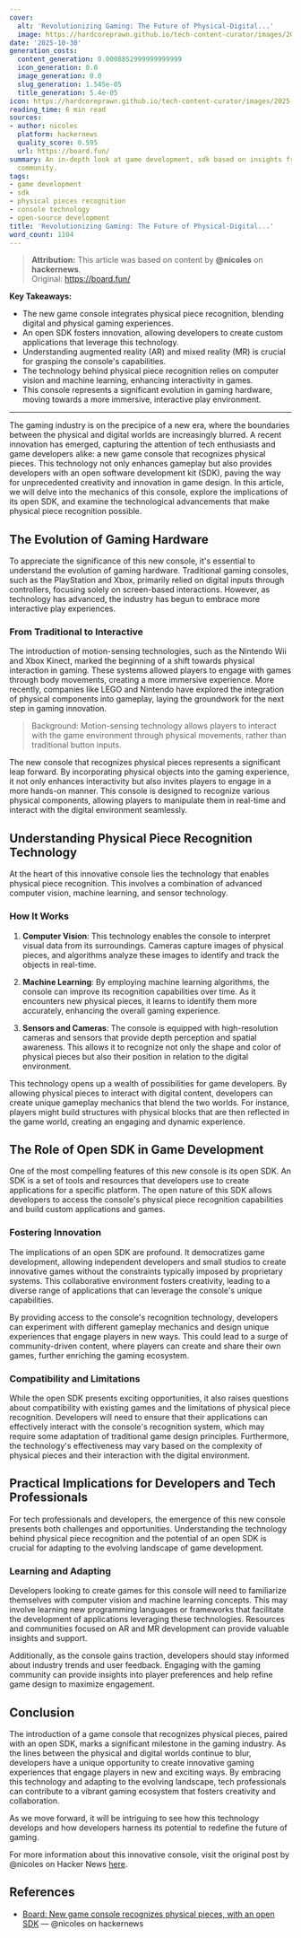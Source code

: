 ```yaml
---
cover:
  alt: 'Revolutionizing Gaming: The Future of Physical-Digital...'
  image: https://hardcoreprawn.github.io/tech-content-curator/images/2025-10-30-revolutionizing-gaming-future.png
date: '2025-10-30'
generation_costs:
  content_generation: 0.0008852999999999999
  icon_generation: 0.0
  image_generation: 0.0
  slug_generation: 1.545e-05
  title_generation: 5.4e-05
icon: https://hardcoreprawn.github.io/tech-content-curator/images/2025-10-30-revolutionizing-gaming-future-icon.png
reading_time: 6 min read
sources:
- author: nicoles
  platform: hackernews
  quality_score: 0.595
  url: https://board.fun/
summary: An in-depth look at game development, sdk based on insights from the tech
  community.
tags:
- game development
- sdk
- physical pieces recognition
- console technology
- open-source development
title: 'Revolutionizing Gaming: The Future of Physical-Digital...'
word_count: 1104
---
```


> **Attribution:** This article was based on content by **@nicoles** on **hackernews**.  
> Original: https://board.fun/

**Key Takeaways:**
- The new game console integrates physical piece recognition, blending digital and physical gaming experiences.
- An open SDK fosters innovation, allowing developers to create custom applications that leverage this technology.
- Understanding augmented reality (AR) and mixed reality (MR) is crucial for grasping the console's capabilities.
- The technology behind physical piece recognition relies on computer vision and machine learning, enhancing interactivity in games.
- This console represents a significant evolution in gaming hardware, moving towards a more immersive, interactive play environment.

---

The gaming industry is on the precipice of a new era, where the boundaries between the physical and digital worlds are increasingly blurred. A recent innovation has emerged, capturing the attention of tech enthusiasts and game developers alike: a new game console that recognizes physical pieces. This technology not only enhances gameplay but also provides developers with an open software development kit (SDK), paving the way for unprecedented creativity and innovation in game design. In this article, we will delve into the mechanics of this console, explore the implications of its open SDK, and examine the technological advancements that make physical piece recognition possible.

## The Evolution of Gaming Hardware

To appreciate the significance of this new console, it's essential to understand the evolution of gaming hardware. Traditional gaming consoles, such as the PlayStation and Xbox, primarily relied on digital inputs through controllers, focusing solely on screen-based interactions. However, as technology has advanced, the industry has begun to embrace more interactive play experiences. 

### From Traditional to Interactive

The introduction of motion-sensing technologies, such as the Nintendo Wii and Xbox Kinect, marked the beginning of a shift towards physical interaction in gaming. These systems allowed players to engage with games through body movements, creating a more immersive experience. More recently, companies like LEGO and Nintendo have explored the integration of physical components into gameplay, laying the groundwork for the next step in gaming innovation.

> Background: Motion-sensing technology allows players to interact with the game environment through physical movements, rather than traditional button inputs.

The new console that recognizes physical pieces represents a significant leap forward. By incorporating physical objects into the gaming experience, it not only enhances interactivity but also invites players to engage in a more hands-on manner. This console is designed to recognize various physical components, allowing players to manipulate them in real-time and interact with the digital environment seamlessly.

## Understanding Physical Piece Recognition Technology

At the heart of this innovative console lies the technology that enables physical piece recognition. This involves a combination of advanced computer vision, machine learning, and sensor technology. 

### How It Works

1. **Computer Vision**: This technology enables the console to interpret visual data from its surroundings. Cameras capture images of physical pieces, and algorithms analyze these images to identify and track the objects in real-time.

2. **Machine Learning**: By employing machine learning algorithms, the console can improve its recognition capabilities over time. As it encounters new physical pieces, it learns to identify them more accurately, enhancing the overall gaming experience.

3. **Sensors and Cameras**: The console is equipped with high-resolution cameras and sensors that provide depth perception and spatial awareness. This allows it to recognize not only the shape and color of physical pieces but also their position in relation to the digital environment.

This technology opens up a wealth of possibilities for game developers. By allowing physical pieces to interact with digital content, developers can create unique gameplay mechanics that blend the two worlds. For instance, players might build structures with physical blocks that are then reflected in the game world, creating an engaging and dynamic experience.

## The Role of Open SDK in Game Development

One of the most compelling features of this new console is its open SDK. An SDK is a set of tools and resources that developers use to create applications for a specific platform. The open nature of this SDK allows developers to access the console's physical piece recognition capabilities and build custom applications and games.

### Fostering Innovation

The implications of an open SDK are profound. It democratizes game development, allowing independent developers and small studios to create innovative games without the constraints typically imposed by proprietary systems. This collaborative environment fosters creativity, leading to a diverse range of applications that can leverage the console's unique capabilities.

By providing access to the console's recognition technology, developers can experiment with different gameplay mechanics and design unique experiences that engage players in new ways. This could lead to a surge of community-driven content, where players can create and share their own games, further enriching the gaming ecosystem.

### Compatibility and Limitations

While the open SDK presents exciting opportunities, it also raises questions about compatibility with existing games and the limitations of physical piece recognition. Developers will need to ensure that their applications can effectively interact with the console's recognition system, which may require some adaptation of traditional game design principles. Furthermore, the technology's effectiveness may vary based on the complexity of physical pieces and their interaction with the digital environment.

## Practical Implications for Developers and Tech Professionals

For tech professionals and developers, the emergence of this new console presents both challenges and opportunities. Understanding the technology behind physical piece recognition and the potential of an open SDK is crucial for adapting to the evolving landscape of game development.

### Learning and Adapting

Developers looking to create games for this console will need to familiarize themselves with computer vision and machine learning concepts. This may involve learning new programming languages or frameworks that facilitate the development of applications leveraging these technologies. Resources and communities focused on AR and MR development can provide valuable insights and support.

Additionally, as the console gains traction, developers should stay informed about industry trends and user feedback. Engaging with the gaming community can provide insights into player preferences and help refine game design to maximize engagement.

## Conclusion

The introduction of a game console that recognizes physical pieces, paired with an open SDK, marks a significant milestone in the gaming industry. As the lines between the physical and digital worlds continue to blur, developers have a unique opportunity to create innovative gaming experiences that engage players in new and exciting ways. By embracing this technology and adapting to the evolving landscape, tech professionals can contribute to a vibrant gaming ecosystem that fosters creativity and collaboration.

As we move forward, it will be intriguing to see how this technology develops and how developers harness its potential to redefine the future of gaming. 

For more information about this innovative console, visit the original post by @nicoles on Hacker News [here](https://board.fun/).

## References

- [Board: New game console recognizes physical pieces, with an open SDK](https://board.fun/) — @nicoles on hackernews
